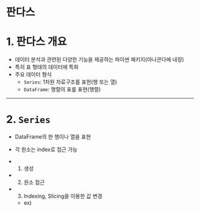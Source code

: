 판다스
======

# 1. 판다스 개요
  - 데이터 분석과 관련된 다양한 기능을 제공하는 파이썬 패키지(아나콘다에 내장)
  - 특히 표 형태의 데이터에 특화
  - 주요 데이터 형식
    - `Series`: 1차원 자료구조를 표현(행 또는 열)
    - `DataFrame`: 행렬의 표를 표현(행렬)

- - -

# 2. `Series`
  - DataFrame의 한 행이나 열을 표현
  - 각 원소는 index로 접근 가능
  
  - 01. 생성
  - 02. 원소 접근
  - 03. Indexing, Slicing을 이용한 값 변경
      - ex)
      ```python
      ```
